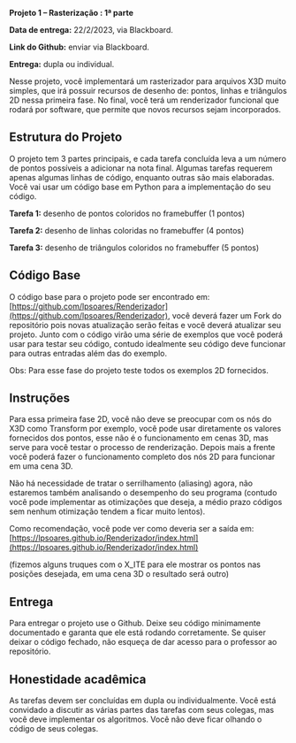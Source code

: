 
**Projeto 1 – Rasterização : 1ª parte**

**Data de entrega:** 22/2/2023, via Blackboard.

**Link do Github:** enviar via Blackboard.

**Entrega:** dupla ou individual.

Nesse projeto, você implementará um rasterizador para arquivos X3D muito simples, que irá possuir recursos de desenho de: pontos, linhas e triângulos 2D nessa primeira fase. No final, você terá um renderizador funcional que rodará por software, que permite que novos recursos sejam incorporados.


## Estrutura do Projeto

O projeto tem 3 partes principais, e cada tarefa concluída leva a um número de pontos possíveis a adicionar na nota final. Algumas tarefas requerem apenas algumas linhas de código, enquanto outras são mais elaboradas. Você vai usar um código base em Python para a implementação do seu código.

**Tarefa 1:** desenho de pontos coloridos no framebuffer (1 pontos)

**Tarefa 2:** desenho de linhas coloridas no framebuffer (4 pontos)

**Tarefa 3:** desenho de triângulos coloridos no framebuffer (5 pontos)


## Código Base

O código base para o projeto pode ser encontrado em: [https://github.com/lpsoares/Renderizador](https://github.com/lpsoares/Renderizador), você deverá fazer um Fork do repositório pois novas atualização serão feitas e você deverá atualizar seu projeto. Junto com o código virão uma série de exemplos que você poderá usar para testar seu código, contudo idealmente seu código deve funcionar para outras entradas além das do exemplo.

Obs: Para esse fase do projeto teste todos os exemplos 2D fornecidos.

## Instruções

Para essa primeira fase 2D, você não deve se preocupar com os nós do X3D como Transform por exemplo, você pode usar diretamente os valores fornecidos dos pontos, esse não é o funcionamento em cenas 3D, mas serve para você testar o processo de renderização. Depois mais a frente você poderá fazer o funcionamento completo dos nós 2D para funcionar em uma cena 3D.

Não há necessidade de tratar o serrilhamento (aliasing) agora, não estaremos também analisando o desempenho do seu programa (contudo você pode implementar as otimizações que deseja, a médio prazo códigos sem nenhum otimização tendem a ficar muito lentos).

Como recomendação, você pode ver como deveria ser a saída em: [https://lpsoares.github.io/Renderizador/index.html](https://lpsoares.github.io/Renderizador/index.html)

(fizemos alguns truques com o X_ITE para ele mostrar os pontos nas posições desejada, em uma cena 3D o resultado será outro)


## Entrega

Para entregar o projeto use o Github. Deixe seu código minimamente documentado e garanta que ele está rodando corretamente. Se quiser deixar o código fechado, não esqueça de dar acesso para o professor ao repositório.


## Honestidade acadêmica

As tarefas devem ser concluídas em dupla ou individualmente. Você está convidado a discutir as várias partes das tarefas com seus colegas, mas você deve implementar os algoritmos. Você não deve ficar olhando o código de seus colegas.
